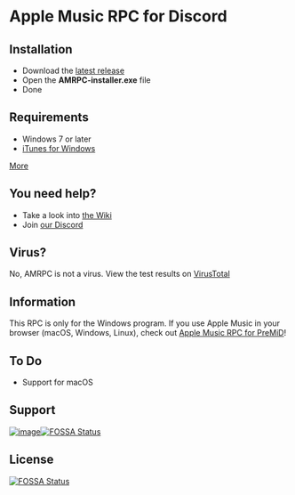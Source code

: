 # Apple Music RPC for Discord

## Installation
* Download the [latest release](https://github.com/ZephraCloud/Apple-Music-RPC/releases/latest)
* Open the **AMRPC-installer.exe** file
* Done

## Requirements
* Windows 7 or later
* [iTunes for Windows](https://www.microsoft.com/p/itunes/9pb2mz1zmb1s?rtc=1&activetab=pivot:overviewtab)

[More](https://github.com/ZephraCloud/Apple-Music-RPC/wiki/Installation)

## You need help?
* Take a look into [the Wiki](https://github.com/ZephraCloud/Apple-Music-RPC/wiki)
* Join [our Discord](https://discord.gg/APDghNfJhQ)

## Virus?
No, AMRPC is not a virus. View the test results on [VirusTotal](https://www.virustotal.com/gui/file/92bc47c327ee2be03b2ae21d64c0370e4dfa52bd57b7aa42ddcbef549aa153b3/detection)

## Information
This RPC is only for the Windows program. If you use Apple Music in your browser (macOS, Windows, Linux), check out [Apple Music RPC for PreMiD](https://premid.app/store/presences/Apple%20Music)!

## To Do
* Support for macOS

## Support
<a href="https://www.patreon.com/bePatron?u=31820782">![image](https://user-images.githubusercontent.com/53608074/125461244-94dbe2d6-c43c-47f3-b732-ab9edc6b4a23.png)[![FOSSA Status](https://app.fossa.com/api/projects/git%2Bgithub.com%2FZephraCloud%2FApple-Music-RPC.svg?type=shield)](https://app.fossa.com/projects/git%2Bgithub.com%2FZephraCloud%2FApple-Music-RPC?ref=badge_shield)
</a>


## License
[![FOSSA Status](https://app.fossa.com/api/projects/git%2Bgithub.com%2FZephraCloud%2FApple-Music-RPC.svg?type=large)](https://app.fossa.com/projects/git%2Bgithub.com%2FZephraCloud%2FApple-Music-RPC?ref=badge_large)